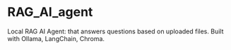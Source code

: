 # RAG_AI_agent
Local RAG AI Agent: that answers questions based on uploaded files. Built with Ollama, LangChain, Chroma.
